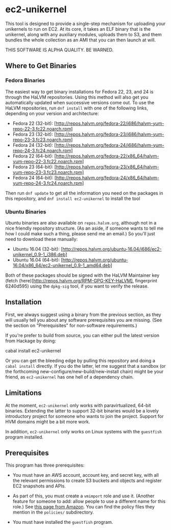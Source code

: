 # ec2-unikernel

This tool is designed to provide a single-step mechanism for uploading
your unikernels to run on EC2. At its core, it takes an ELF binary that
is the unikernel, along with any auxiliary modules, uploads them to S3,
and them bundles the whole collection as an AMI that you can then launch
at will.

THIS SOFTWARE IS ALPHA QUALITY. BE WARNED.

## Where to Get Binaries

### Fedora Binaries

The easiest way to get binary installations for Fedora 22, 23, and 24
is through the HaLVM repositories. Using this method will also get you
automatically updated when successive versions come out. To use the
HaLVM repositories, run `dnf install` with one of the following links,
depending on your version and architecture:

  * Fedora 22 (32-bit):
    [http://repos.halvm.org/fedora-22/i686/halvm-yum-repo-22-3.fc22.noarch.rpm]
  * Fedora 23 (32-bit):
    [http://repos.halvm.org/fedora-23/i686/halvm-yum-repo-23-3.fc23.noarch.rpm]
  * Fedora 24 (32-bit):
    [http://repos.halvm.org/fedora-24/i686/halvm-yum-repo-24-3.fc24.noarch.rpm]
  * Fedora 22 (64-bit):
    [http://repos.halvm.org/fedora-22/x86_64/halvm-yum-repo-22-3.fc22.noarch.rpm]
  * Fedora 23 (64-bit):
    [http://repos.halvm.org/fedora-23/x86_64/halvm-yum-repo-23-3.fc23.noarch.rpm]
  * Fedora 24 (64-bit):
    [http://repos.halvm.org/fedora-24/x86_64/halvm-yum-repo-24-3.fc24.noarch.rpm]

Then run `dnf update` to get all the information you need on the
packages in this repository, and `dnf install ec2-unikernel` to install
the tool

### Ubuntu Binaries

Ubuntu binaries are also available on `repos.halvm.org`, although not
in a nice friendly repository structure. (As an aside, if someone wants
to tell me how I could make such a thing, please send me an email.) So
you'll just need to download these manually:

  * Ubuntu 16.04 (32-bit):
    [http://repos.halvm.org/ubuntu-16.04/i686/ec2-unikernel_0.9-1_i386.deb]
  * Ubuntu 16.04 (64-bit):
    [http://repos.halvm.org/ubuntu-16.04/x86_64/ec2-unikernel_0.9-1_amd64.deb]

Both of these packages should be signed with the HaLVM Maintainer key (fetch
(here)[http://repos.halvm.org/RPM-GPG-KEY-HaLVM], fingerprint 6240d595) using
the `dpkg-sig` tool, if you want to verify the release.

## Installation

First, we always suggest using a binary from the previous section, as
they will usually tell you about any software prerequisites you are
missing. (See the section on "Prerequisites" for non-software requirements.)

If you're prefer to build from source, you can either pull the latest
version from Hackage by doing:

   cabal install ec2-unikernel

Or you can get the bleeding edge by pulling this repository and doing
a `cabal install` directly. If you do the latter, let me suggest that a
sandbox (or the forthcoming new-configure/new-build/new-install chain)
might be your friend, as `ec2-unikernel` has one hell of a dependency
chain.

## Limitations

At the moment, `ec2-unikernel` only works with paravirtualized, 64-bit
binaries. Extending the latter to support 32-bit binaries would be a
lovely introductory project for someone who wants to join the project.
Support for HVM domains might be a bit more work.

In addition, `ec2-unikernel` only works on Linux systems with the `guestfish`
program installed.

## Prerequisites

This program has three prerequisites:

  * You must have an AWS account, account key, and secret key, with all
    the relevant permissions to create S3 buckets and objects and register
    EC2 snapshots and APIs.

  * As part of this, you must create a `vmimport` role and use it. (Another
    feature for someone to add: allow people to use a different name for
    this role.) See [this page from
Amazon](https://docs.aws.amazon.com/AWSEC2/latest/UserGuide/VMImportPrerequisites.html#vmimport-service-role).
You can find the policy files they mention in the `policies/` subdirectory.

  * You must have installed the `guestfish` program.

